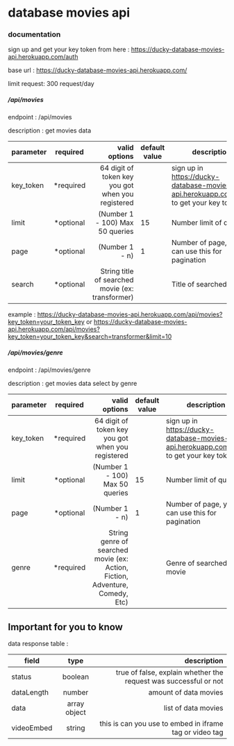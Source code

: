 # database movies api
###  documentation

sign up and get your key token from here : https://ducky-database-movies-api.herokuapp.com/auth  

base url : https://ducky-database-movies-api.herokuapp.com/  

limit request: 300 request/day  
##### /api/movies

endpoint : /api/movies  

description : get movies data  


| parameter |  required |                                     valid options | default value | description                                                                       |
|-----------|:---------:|--------------------------------------------------:|---------------|-----------------------------------------------------------------------------------|
| key_token | *required | 64 digit of token key you got when you registered |               | sign up in https://ducky-database-movies-api.herokuapp.com/auth to get your key token |
| limit     | *optional |                  (Number 1 - 100) Max 50 queries | 15            | Number limit of queries                                                           |
| page      | *optional |                                    (Number 1 - n) | 1             | Number of page, you can use this for pagination                                   |                                                           |
| search    | *optional | String title of searched movie (ex: transformer)  |               | Title of searched movie                                                             |

example : https://ducky-database-movies-api.herokuapp.com/api/movies?key_token=your_token_key or https://ducky-database-movies-api.herokuapp.com/api/movies?key_token=your_token_key&search=transformer&limit=10  

##### /api/movies/genre

endpoint : /api/movies/genre 

description : get movies data select by genre  

| parameter |  required |                                     valid options | default value | description                                                                       |
|-----------|:---------:|--------------------------------------------------:|---------------|-----------------------------------------------------------------------------------|
| key_token | *required | 64 digit of token key you got when you registered |               | sign up in https://ducky-database-movies-api.herokuapp.com/auth to get your key token |
| limit     | *optional |                  (Number 1 - 100) Max 50 queries | 15            | Number limit of queries                                                           |
| page      | *optional |                                    (Number 1 - n) | 1             | Number of page, you can use this for pagination                                   |                                                           |
| genre    | *required | String genre of searched movie (ex: Action, Fiction, Adventure, Comedy, Etc)  |               | Genre of searched movie                                                             |



## Important for you to know
data response table :  
  
  
| field | type | description |
|------------|:------------:|-----------------------------------------------------------------:|
| status | boolean | true of false, explain whether the request was successful or not |
| dataLength | number | amount of data movies |
| data | array object | list of data movies |
| videoEmbed | string | this is can you use to embed in iframe tag or video tag |


